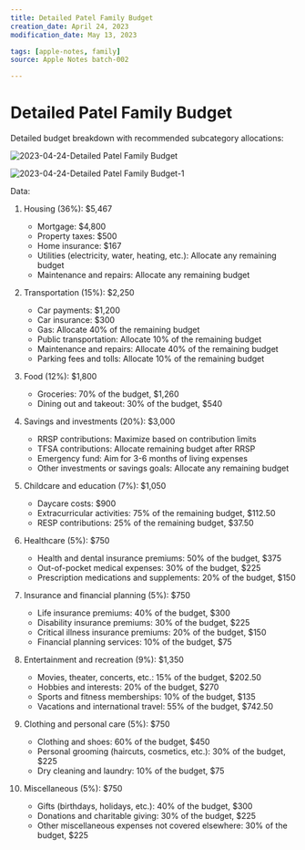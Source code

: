 ```yaml
---
title: Detailed Patel Family Budget
creation_date: April 24, 2023
modification_date: May 13, 2023

tags: [apple-notes, family]
source: Apple Notes batch-002

---
```



# Detailed Patel Family Budget

Detailed budget breakdown with recommended subcategory allocations:

![2023-04-24-Detailed Patel Family Budget](images/2023-04-24-Detailed%20Patel%20Family%20Budget.jpeg)

![2023-04-24-Detailed Patel Family Budget-1](images/2023-04-24-Detailed%20Patel%20Family%20Budget-1.jpeg)

Data:

1. Housing (36%): $5,467
   - Mortgage: $4,800
   - Property taxes: $500
   - Home insurance: $167
   - Utilities (electricity, water, heating, etc.): Allocate any remaining budget
   - Maintenance and repairs: Allocate any remaining budget

2. Transportation (15%): $2,250
   - Car payments: $1,200
   - Car insurance: $300
   - Gas: Allocate 40% of the remaining budget
   - Public transportation: Allocate 10% of the remaining budget
   - Maintenance and repairs: Allocate 40% of the remaining budget
   - Parking fees and tolls: Allocate 10% of the remaining budget

3. Food (12%): $1,800
   - Groceries: 70% of the budget, $1,260
   - Dining out and takeout: 30% of the budget, $540

4. Savings and investments (20%): $3,000
   - RRSP contributions: Maximize based on contribution limits
   - TFSA contributions: Allocate remaining budget after RRSP
   - Emergency fund: Aim for 3-6 months of living expenses
   - Other investments or savings goals: Allocate any remaining budget

5. Childcare and education (7%): $1,050
   - Daycare costs: $900
   - Extracurricular activities: 75% of the remaining budget, $112.50
   - RESP contributions: 25% of the remaining budget, $37.50

6. Healthcare (5%): $750
   - Health and dental insurance premiums: 50% of the budget, $375
   - Out-of-pocket medical expenses: 30% of the budget, $225
   - Prescription medications and supplements: 20% of the budget, $150

7. Insurance and financial planning (5%): $750
   - Life insurance premiums: 40% of the budget, $300
   - Disability insurance premiums: 30% of the budget, $225
   - Critical illness insurance premiums: 20% of the budget, $150
   - Financial planning services: 10% of the budget, $75

8. Entertainment and recreation (9%): $1,350
   - Movies, theater, concerts, etc.: 15% of the budget, $202.50
   - Hobbies and interests: 20% of the budget, $270
   - Sports and fitness memberships: 10% of the budget, $135
   - Vacations and international travel: 55% of the budget, $742.50

9. Clothing and personal care (5%): $750
   - Clothing and shoes: 60% of the budget, $450
   - Personal grooming (haircuts, cosmetics, etc.): 30% of the budget, $225
   - Dry cleaning and laundry: 10% of the budget, $75

10. Miscellaneous (5%): $750
    - Gifts (birthdays, holidays, etc.): 40% of the budget, $300
    - Donations and charitable giving: 30% of the budget, $225
    - Other miscellaneous expenses not covered elsewhere: 30% of the budget, $225

